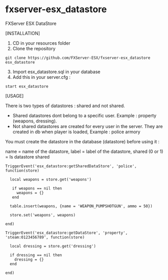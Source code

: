 # fxserver-esx_datastore
FXServer ESX DataStore

[INSTALLATION]

1) CD in your resources folder
2) Clone the repository
```
git clone https://github.com/FXServer-ESX/fxserver-esx_datastore esx_datastore
```
3) Import esx_datastore.sql in your database
1) Add this in your server.cfg :

```
start esx_datastore
```

[USAGE]

There is two types of datastores : shared and not shared.

- Shared datastores dont belong to a specific user. Example : property (weapons, dressing).
- Not shared datastores are created for every user in the server. They are created in db when player is loaded, Example : police armory

You must create the datastore in the database (datastore) before using it :

name = name of the datastore, label = label of the datastore, shared (0 or 1) = Is datastore shared

```
TriggerEvent('esx_datastore:getSharedDataStore', 'police', function(store)
  
  local weapons = store.get('weapons')
  
   if weapons == nil then
     weapons = {}
   end
  
  table.insert(weapons, {name = 'WEAPON_PUMPSHOTGUN', ammo = 50})
  
  store.set('weapons', weapons)
  
end)

TriggerEvent('esx_datastore:getDataStore', 'property', 'steam:0123456789', function(store)
  
  local dressing = store.get('dressing')
  
  if dressing == nil then
    dressing = {}
  end
  
end)
```
